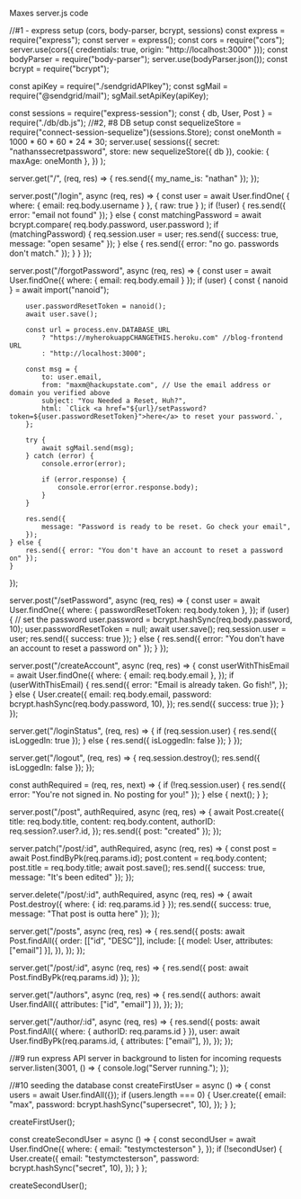 Maxes server.js code 

//#1 - express setup (cors, body-parser, bcrypt, sessions)
const express = require("express");
const server = express();
const cors = require("cors");
server.use(cors({ credentials: true, origin: "http://localhost:3000" }));
const bodyParser = require("body-parser");
server.use(bodyParser.json());
const bcrypt = require("bcrypt");

const apiKey = require("./sendgridAPIkey");
const sgMail = require("@sendgrid/mail");
sgMail.setApiKey(apiKey);

const sessions = require("express-session");
const { db, User, Post } = require("./db/db.js"); //#2, #8 DB setup
const sequelizeStore = require("connect-session-sequelize")(sessions.Store);
const oneMonth = 1000 * 60 * 60 * 24 * 30;
server.use(
	sessions({
		secret: "nathanssecretpassword",
		store: new sequelizeStore({ db }),
		cookie: { maxAge: oneMonth },
	})
);

server.get("/", (req, res) => {
	res.send({ my_name_is: "nathan" });
});

server.post("/login", async (req, res) => {
	const user = await User.findOne(
		{ where: { email: req.body.username } },
		{ raw: true }
	);
	if (!user) {
		res.send({ error: "email not found" });
	} else {
		const matchingPassword = await bcrypt.compare(
			req.body.password,
			user.password
		);
		if (matchingPassword) {
			req.session.user = user;
			res.send({ success: true, message: "open sesame" });
		} else {
			res.send({ error: "no go. passwords don't match." });
		}
	}
});

server.post("/forgotPassword", async (req, res) => {
	const user = await User.findOne({ where: { email: req.body.email } });
	if (user) {
		const { nanoid } = await import("nanoid");

		user.passwordResetToken = nanoid();
		await user.save();

		const url = process.env.DATABASE_URL
			? "https://myherokuappCHANGETHIS.heroku.com" //blog-frontend URL
			: "http://localhost:3000";

		const msg = {
			to: user.email,
			from: "maxm@hackupstate.com", // Use the email address or domain you verified above
			subject: "You Needed a Reset, Huh?",
			html: `Click <a href="${url}/setPassword?token=${user.passwordResetToken}">here</a> to reset your password.`,
		};

		try {
			await sgMail.send(msg);
		} catch (error) {
			console.error(error);

			if (error.response) {
				console.error(error.response.body);
			}
		}

		res.send({
			message: "Password is ready to be reset. Go check your email",
		});
	} else {
		res.send({ error: "You don't have an account to reset a password on" });
	}
});

server.post("/setPassword", async (req, res) => {
	const user = await User.findOne({
		where: { passwordResetToken: req.body.token },
	});
	if (user) {
		// set the password
		user.password = bcrypt.hashSync(req.body.password, 10);
		user.passwordResetToken = null;
		await user.save();
		req.session.user = user;
		res.send({ success: true });
	} else {
		res.send({ error: "You don't have an account to reset a password on" });
	}
});

server.post("/createAccount", async (req, res) => {
	const userWithThisEmail = await User.findOne({
		where: { email: req.body.email },
	});
	if (userWithThisEmail) {
		res.send({
			error: "Email is already taken. Go fish!",
		});
	} else {
		User.create({
			email: req.body.email,
			password: bcrypt.hashSync(req.body.password, 10),
		});
		res.send({ success: true });
	}
});

server.get("/loginStatus", (req, res) => {
	if (req.session.user) {
		res.send({ isLoggedIn: true });
	} else {
		res.send({ isLoggedIn: false });
	}
});

server.get("/logout", (req, res) => {
	req.session.destroy();
	res.send({ isLoggedIn: false });
});

const authRequired = (req, res, next) => {
	if (!req.session.user) {
		res.send({ error: "You're not signed in. No posting for you!" });
	} else {
		next();
	}
};

server.post("/post", authRequired, async (req, res) => {
	await Post.create({
		title: req.body.title,
		content: req.body.content,
		authorID: req.session?.user?.id,
	});
	res.send({ post: "created" });
});

server.patch("/post/:id", authRequired, async (req, res) => {
	const post = await Post.findByPk(req.params.id);
	post.content = req.body.content;
	post.title = req.body.title;
	await post.save();
	res.send({ success: true, message: "It's been edited" });
});

server.delete("/post/:id", authRequired, async (req, res) => {
	await Post.destroy({ where: { id: req.params.id } });
	res.send({ success: true, message: "That post is outta here" });
});

server.get("/posts", async (req, res) => {
	res.send({
		posts: await Post.findAll({
			order: [["id", "DESC"]],
			include: [{ model: User, attributes: ["email"] }],
		}),
	});
});

server.get("/post/:id", async (req, res) => {
	res.send({ post: await Post.findByPk(req.params.id) });
});

server.get("/authors", async (req, res) => {
	res.send({
		authors: await User.findAll({ attributes: ["id", "email"] }),
	});
});

server.get("/author/:id", async (req, res) => {
	res.send({
		posts: await Post.findAll({ where: { authorID: req.params.id } }),
		user: await User.findByPk(req.params.id, {
			attributes: ["email"],
		}),
	});
});

//#9 run express API server in background to listen for incoming requests
server.listen(3001, () => {
	console.log("Server running.");
});

//#10 seeding the database
const createFirstUser = async () => {
	const users = await User.findAll({});
	if (users.length === 0) {
		User.create({
			email: "max",
			password: bcrypt.hashSync("supersecret", 10),
		});
	}
};

createFirstUser();

const createSecondUser = async () => {
	const secondUser = await User.findOne({
		where: { email: "testymctesterson" },
	});
	if (!secondUser) {
		User.create({
			email: "testymctesterson",
			password: bcrypt.hashSync("secret", 10),
		});
	}
};

createSecondUser();
